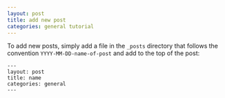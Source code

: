 ```yaml
---
layout: post
title: add new post
categories: general tutorial
---
```

To add new posts, simply add a file in the `_posts` directory that follows the convention `YYYY-MM-DD-name-of-post` and add to the top of the post:
```
---
layout: post
title: name
categories: general
---
```
